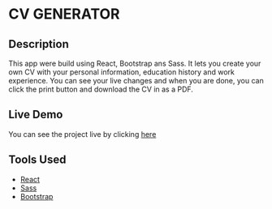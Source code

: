 # CV GENERATOR

## Description

This app were build using React, Bootstrap ans Sass.
It lets you create your own CV with your personal information, education history and work experience. You can see your live changes and when you are done, you can click the print button and download the CV in as a PDF.

## Live Demo

You can see the project live by clicking [here](https://alejandroqr23.github.io/memory-card-game)

## Tools Used

- [React](https://reactjs.org/)
- [Sass](https://sass-lang.com/)
- [Bootstrap](https://getbootstrap.com/)
